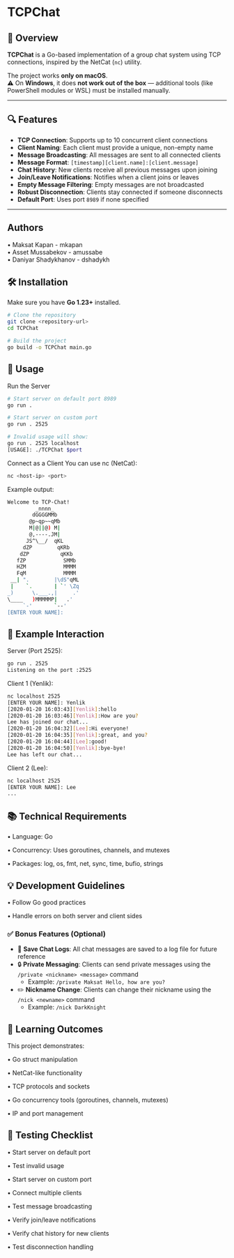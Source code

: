 # TCPChat

## 🧠 Overview

**TCPChat** is a Go-based implementation of a group chat system using TCP connections, inspired by the NetCat (`nc`) utility.

The project works **only on macOS**.  
⚠️ On **Windows**, it does **not work out of the box** — additional tools (like PowerShell modules or WSL) must be installed manually.

---

## 🔍 Features

- **TCP Connection**: Supports up to 10 concurrent client connections
- **Client Naming**: Each client must provide a unique, non-empty name
- **Message Broadcasting**: All messages are sent to all connected clients
- **Message Format**: `[timestamp][client.name]:[client.message]`
- **Chat History**: New clients receive all previous messages upon joining
- **Join/Leave Notifications**: Notifies when a client joins or leaves
- **Empty Message Filtering**: Empty messages are not broadcasted
- **Robust Disconnection**: Clients stay connected if someone disconnects
- **Default Port**: Uses port `8989` if none specified

---

## Authors

• Maksat Kapan - mkapan         
• Asset Mussabekov - amussabe   
• Daniyar Shadykhanov - dshadykh   

## 🛠 Installation

Make sure you have **Go 1.23+** installed.

```bash
# Clone the repository
git clone <repository-url>
cd TCPChat

# Build the project
go build -o TCPChat main.go
```

## 🚀 Usage

Run the Server
```bash
# Start server on default port 8989
go run .

# Start server on custom port
go run . 2525

# Invalid usage will show:
go run . 2525 localhost
[USAGE]: ./TCPChat $port
```

Connect as a Client
You can use nc (NetCat):
```bash
nc <host-ip> <port>
```

Example output:
```bash
Welcome to TCP-Chat!
         _nnnn_
        dGGGGMMb
       @p~qp~~qMb
       M|@||@) M|
       @,----.JM|
      JS^\__/  qKL
     dZP        qKRb
    dZP          qKKb
   fZP            SMMb
   HZM            MMMM
   FqM            MMMM
 __| ".        |\dS"qML
 |    `.       | `' \Zq
_)      \.___.,|     .'
\____   )MMMMMP|   .'
     `-'       `--'
[ENTER YOUR NAME]:
```

## 💬 Example Interaction

Server (Port 2525):
```bash
go run . 2525
Listening on the port :2525
```
Client 1 (Yenlik):
```bash
nc localhost 2525
[ENTER YOUR NAME]: Yenlik
[2020-01-20 16:03:43][Yenlik]:hello
[2020-01-20 16:03:46][Yenlik]:How are you?
Lee has joined our chat...
[2020-01-20 16:04:32][Lee]:Hi everyone!
[2020-01-20 16:04:35][Yenlik]:great, and you?
[2020-01-20 16:04:44][Lee]:good!
[2020-01-20 16:04:50][Yenlik]:bye-bye!
Lee has left our chat...
```
Client 2 (Lee):
```bash
nc localhost 2525
[ENTER YOUR NAME]: Lee
...
```

## 📚 Technical Requirements

• Language: Go

• Concurrency: Uses goroutines, channels, and mutexes

• Packages: log, os, fmt, net, sync, time, bufio, strings

## 💡 Development Guidelines

• Follow Go good practices

• Handle errors on both server and client sides

### ✅ Bonus Features (Optional)

- 💾 **Save Chat Logs**: All chat messages are saved to a log file for future reference  
- 🔒 **Private Messaging**: Clients can send private messages using the `/private <nickname> <message>` command  
  - Example: `/private Maksat Hello, how are you?`
- ✏️ **Nickname Change**: Clients can change their nickname using the `/nick <newname>` command  
  - Example: `/nick DarkKnight`

## 🎯 Learning Outcomes

This project demonstrates:

 • Go struct manipulation

 • NetCat-like functionality

 • TCP protocols and sockets

 • Go concurrency tools (goroutines, channels, mutexes)

 • IP and port management

## 🧪 Testing Checklist

• Start server on default port

• Test invalid usage

• Start server on custom port

• Connect multiple clients

• Test message broadcasting

• Verify join/leave notifications

• Verify chat history for new clients

• Test disconnection handling
